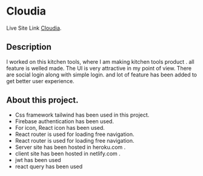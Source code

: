 # Cloudia

Live Site Link [Cloudia](https://manufacturer-app-dff29.web.app/).

## Description

I worked on this kitchen tools, where I am making kitchen tools product . all feature is welled made. The UI is very attractive in my point of view. There are social login along with simple login. and lot of feature has been added to get better user experience.

## About this project.

- Css framework tailwind has been used in this project.
- Firebase authentication has been used.
- For icon, React icon has been used.
- React router is used for loading free navigation.
- React router is used for loading free navigation.
- Server site has been hosted in heroku.com .
- client site has been hosted in netlify.com .
- jwt has been used 
- react query has been used
